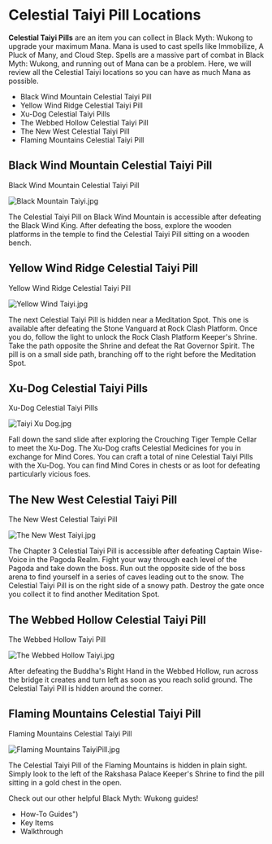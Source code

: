 # Celestial Taiyi Pill Locations

**Celestial Taiyi Pills** are an item you can collect in Black Myth: Wukong to upgrade your maximum Mana. Mana is used to cast spells like Immobilize, A Pluck of Many, and Cloud Step. Spells are a massive part of combat in Black Myth: Wukong, and running out of Mana can be a problem. Here, we will review all the Celestial Taiyi locations so you can have as much Mana as possible. 

  * Black Wind Mountain Celestial Taiyi Pill
  * Yellow Wind Ridge Celestial Taiyi Pill
  * Xu-Dog Celestial Taiyi Pills
  * The Webbed Hollow Celestial Taiyi Pill
  * The New West Celestial Taiyi Pill
  * Flaming Mountains Celestial Taiyi Pill

## Black Wind Mountain Celestial Taiyi Pill

Black Wind Mountain Celestial Taiyi Pill

![Black Mountain Taiyi.jpg](https://oyster.ignimgs.com/mediawiki/apis.ign.com/black-myth-wukong/4/42/Black_Mountain_Taiyi.jpg)

The Celestial Taiyi Pill on Black Wind Mountain is accessible after defeating the Black Wind King. After defeating the boss, explore the wooden platforms in the temple to find the Celestial Taiyi Pill sitting on a wooden bench. 

## Yellow Wind Ridge Celestial Taiyi Pill

Yellow Wind Ridge Celestial Taiyi Pill

![Yellow Wind Taiyi.jpg](https://oyster.ignimgs.com/mediawiki/apis.ign.com/black-myth-wukong/e/e2/Yellow_Wind_Taiyi.jpg)

The next Celestial Taiyi Pill is hidden near a Meditation Spot. This one is available after defeating the Stone Vanguard at Rock Clash Platform. Once you do, follow the light to unlock the Rock Clash Platform Keeper's Shrine. Take the path opposite the Shrine and defeat the Rat Governor Spirit. The pill is on a small side path, branching off to the right before the Meditation Spot. 

## Xu-Dog Celestial Taiyi Pills

Xu-Dog Celestial Taiyi Pills

![Taiyi Xu Dog.jpg](https://oyster.ignimgs.com/mediawiki/apis.ign.com/black-myth-wukong/e/e8/Taiyi_Xu_Dog.jpg)

Fall down the sand slide after exploring the Crouching Tiger Temple Cellar to meet the Xu-Dog. The Xu-Dog crafts Celestial Medicines for you in exchange for Mind Cores. You can craft a total of nine Celestial Taiyi Pills with the Xu-Dog. You can find Mind Cores in chests or as loot for defeating particularly vicious foes. 

## The New West Celestial Taiyi Pill

The New West Celestial Taiyi Pill

![The New West Taiyi.jpg](https://oyster.ignimgs.com/mediawiki/apis.ign.com/black-myth-wukong/b/b8/The_New_West_Taiyi.jpg)

The Chapter 3 Celestial Taiyi Pill is accessible after defeating Captain Wise-Voice in the Pagoda Realm. Fight your way through each level of the Pagoda and take down the boss. Run out the opposite side of the boss arena to find yourself in a series of caves leading out to the snow. The Celestial Taiyi Pill is on the right side of a snowy path. Destroy the gate once you collect it to find another Meditation Spot. 

## The Webbed Hollow Celestial Taiyi Pill

The Webbed Hollow Taiyi Pill

![The Webbed Hollow Taiyi.jpg](https://oyster.ignimgs.com/mediawiki/apis.ign.com/black-myth-wukong/9/98/The_Webbed_Hollow_Taiyi.jpg)

After defeating the Buddha's Right Hand in the Webbed Hollow, run across the bridge it creates and turn left as soon as you reach solid ground. The Celestial Taiyi Pill is hidden around the corner. 

## Flaming Mountains Celestial Taiyi Pill

Flaming Mountains Celestial Taiyi Pill

![Flaming Mountains TaiyiPill.jpg](https://oyster.ignimgs.com/mediawiki/apis.ign.com/black-myth-wukong/6/6c/Flaming_Mountains_TaiyiPill.jpg)

The Celestial Taiyi Pill of the Flaming Mountains is hidden in plain sight. Simply look to the left of the Rakshasa Palace Keeper's Shrine to find the pill sitting in a gold chest in the open. 

Check out our other helpful Black Myth: Wukong guides! 

  * How-To Guides")
  * Key Items
  * Walkthrough